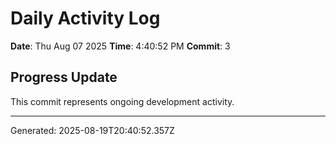 # Daily Activity Log

**Date**: Thu Aug 07 2025
**Time**: 4:40:52 PM
**Commit**: 3

## Progress Update

This commit represents ongoing development activity.

---
Generated: 2025-08-19T20:40:52.357Z
